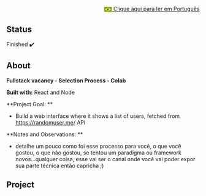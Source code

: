 <p align="right"><a href="README-pt.md"><img src="img/br-flag.png" height="20" align="center"> Clique aqui para ler em Português </a></p>

## Status 
Finished :heavy_check_mark: 

## About
**Fullstack vacancy - Selection Process - Colab** 

**Built with:** React and Node

**Project Goal: **
- Build a web interface where it shows a list of users, fetched from https://randomuser.me/ API

**Notes and Observations: **
- detalhe um pouco como foi esse processo para você, o que você gostou, o que não gostou, se tentou um paradigma ou framework novos...qualquer coisa, esse vai ser o canal onde você vai poder expor sua parte técnica então capricha ;)

## Project







